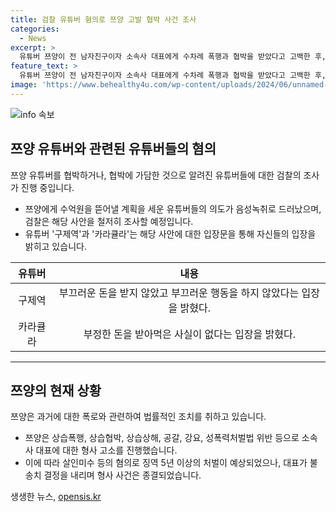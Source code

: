 ```yaml
---
title: 검찰 유튜버 혐의로 쯔양 고발 협박 사건 조사
categories:
  - News
excerpt: >
  유튜버 쯔양이 전 남자친구이자 소속사 대표에게 수차례 폭행과 협박을 받았다고 고백한 후, 유튜버들의 수십억원을 챙긴 의혹이 제기되고 검찰의 수사 대상이 됐다. 유튜버들은 쯔양에 대한 협박과 관련된 녹취록이 공개될 예정이며, 해당 유튜버들은 부끄러운 돈을 받지 않았고 부끄러운 행동도 하지 않았다고 주장했다. 한편, 쯔양은 상습폭행, 상습협박, 상습상해, 공갈, 강요, 성폭력처벌법 위반 등으로 소속사 대표에 대해 형사 고소를 진행했으며, 형사 사건은 결국 종결됐다고 밝혀졌다.
feature_text: >
  유튜버 쯔양이 전 남자친구이자 소속사 대표에게 수차례 폭행과 협박을 받았다고 고백한 후, 유튜버들의 수십억원을 챙긴 의혹이 제기되고 검찰의 수사 대상이 됐다. 유튜버들은 쯔양에 대한 협박과 관련된 녹취록이 공개될 예정이며, 해당 유튜버들은 부끄러운 돈을 받지 않았고 부끄러운 행동도 하지 않았다고 주장했다. 한편, 쯔양은 상습폭행, 상습협박, 상습상해, 공갈, 강요, 성폭력처벌법 위반 등으로 소속사 대표에 대해 형사 고소를 진행했으며, 형사 사건은 결국 종결됐다고 밝혀졌다.
image: 'https://www.behealthy4u.com/wp-content/uploads/2024/06/unnamed-file.png'
---
```


<p><img src="https://www.behealthy4u.com/wp-content/uploads/2024/06/unnamed-file.png" alt="info 속보" /></p>

<h2 data-ke-size="size26">쯔양 유튜버와 관련된 유튜버들의 혐의</h2>

<p data-ke-size="size16">쯔양 유튜버를 협박하거나, 협박에 가담한 것으로 알려진 유튜버들에 대한 검찰의 조사가 진행 중입니다.</p>

<ul>
<li>쯔양에게 수억원을 뜯어낼 계획을 세운 유튜버들의 의도가 음성녹취로 드러났으며, 검찰은 해당 사안을 철저히 조사할 예정입니다.</li>
<li>유튜버 '구제역'과 '카라큘라'는 해당 사안에 대한 입장문을 통해 자신들의 입장을 밝히고 있습니다.</li>
</ul>

<table>
<thead>
<tr>
<th style="text-align: center;">유튜버</th>
<th style="text-align: center;">내용</th>
</tr>
</thead>
<tbody>
<tr>
<td style="text-align: center;">구제역</td>
<td style="text-align: center;">부끄러운 돈을 받지 않았고 부끄러운 행동을 하지 않았다는 입장을 밝혔다.</td>
</tr>
<tr>
<td style="text-align: center;">카라큘라</td>
<td style="text-align: center;">부정한 돈을 받아먹은 사실이 없다는 입장을 밝혔다.</td>
</tr>
</tbody>
</table>

<hr>

<h2 data-ke-size="size26">쯔양의 현재 상황</h2>

<p data-ke-size="size16">쯔양은 과거에 대한 폭로와 관련하여 법률적인 조치를 취하고 있습니다.</p>

<ul>
<li>쯔양은 상습폭행, 상습협박, 상습상해, 공갈, 강요, 성폭력처벌법 위반 등으로 소속사 대표에 대한 형사 고소를 진행했습니다.</li>
<li>이에 따라 살인미수 등의 혐의로 징역 5년 이상의 처벌이 예상되었으나, 대표가 불송치 결정을 내리며 형사 사건은 종결되었습니다.</li>
</ul>
생생한 뉴스, <a href="https://opensis.kr" rel="dofollow">opensis.kr</a>


